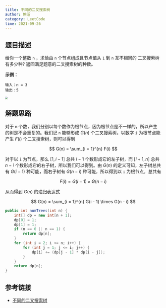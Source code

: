 ```yaml
---
title: 不同的二叉搜索树
author: 熊滔
category: LeetCode
time: 2021-09-26
---
```


## 题目描述

给你一个整数 `n` ，求恰由 `n` 个节点组成且节点值从 `1` 到 `n` 互不相同的 二叉搜索树有多少种? 返回满足题意的二叉搜索树的种数。

**示例：**

```
输入：n = 3
输出：5
```
<DisplayBox>
<img src="https://cdn.jsdelivr.net/gh/LastKnightCoder/ImgHosting3/不同的二叉搜索树.drawio2021-09-26-11-19-56.png" style="zoom:50%"/>
</DisplayBox>


## 解题思路

对于 `n` 个数，我们分别以每个数作为根节点，因为根节点是不一样的，所以产生的树是不会重复的。我们记 `n` 能够形成 $G(n)$ 个二叉搜索树，以数字 `i` 为根节点能产生 $F(i)$ 个二叉搜索树，则可以得到

$$
G(n) = \sum_{i = 1}^{n} F(i)
$$

对于以 `i` 为节点，那么 $[1, i -1]$ 总共 $i - 1$ 个数形成它的左子树，而 $[i + 1, n]$ 总共 $n - i$ 个数形成它的右子树，所以我们可以得到。由 $G(n)$ 的定义可知，左子树总共有 $G(i - 1)$ 种可能，而右子树有 $G(n-i)$ 种可能，所以得到以 `i` 为根节点，总共有

$$
F(i) = G(i - 1) \times G(n - i)
$$

从而得到 $G(n)$ 的递归表达式

$$
G(n) = \sum_{i = 1}^{n} G(i - 1) \times G(n - i)
$$

```java
public int numTrees(int n) {
    int[] dp = new int[n + 1];
    dp[0] = 1;
    dp[1] = 1;
    if (n == 0 || n == 1) {
        return dp[n];
    }
    for (int i = 2; i <= n; i++) {
        for (int j = 1; j <= i; j++) {
            dp[i] += (dp[j - 1] * dp[i - j]);
        }
    }
    return dp[n];
}
```

## 参考链接

- [不同的二叉搜索树](https://leetcode-cn.com/problems/unique-binary-search-trees/)